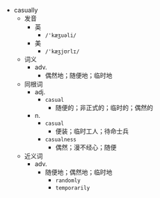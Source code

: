 - casually
  - 发音
    - 英
      - `/'kæʒuəli/`
    - 美
      - `/'kæʒjʊrlɪ/`
  - 词义
    - adv.
      - 偶然地；随便地；临时地
  - 同根词
    - adj.
      - `casual`
        - 随便的；非正式的；临时的；偶然的
    - n.
      - `casual`
        - 便装；临时工人；待命士兵
      - `casualness`
        - 偶然；漫不经心；随便
  - 近义词
    - adv.
      - 随便地；偶然地；临时地
        - `randomly`
        - `temporarily`
